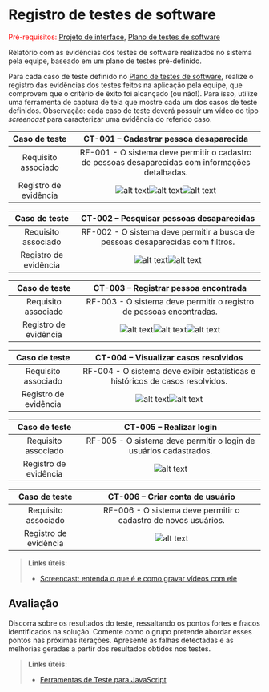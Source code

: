# Registro de testes de software

<span style="color:red">Pré-requisitos: <a href="05-Projeto-interface.md"> Projeto de interface</a></span>, <a href="08-Plano-testes-software.md"> Plano de testes de software</a>

Relatório com as evidências dos testes de software realizados no sistema pela equipe, baseado em um plano de testes pré-definido.

Para cada caso de teste definido no <a href="08-Plano-testes-software.md"> Plano de testes de software</a>, realize o registro das evidências dos testes feitos na aplicação pela equipe, que comprovem que o critério de êxito foi alcançado (ou não!). Para isso, utilize uma ferramenta de captura de tela que mostre cada um dos casos de teste definidos. Observação: cada caso de teste deverá possuir um vídeo do tipo _screencast_ para caracterizar uma evidência do referido caso.

| **Caso de teste**  | **CT-001 – Cadastrar pessoa desaparecida**  |
|:---: |:---: |
| Requisito associado | RF-001 - O sistema deve permitir o cadastro de pessoas desaparecidas com informações detalhadas. |
| Registro de evidência | ![alt text](image-3.png)![alt text](image-2.png)![alt text](image-4.png)

| **Caso de teste**  | **CT-002 – Pesquisar pessoas desaparecidas**  |
|:---: |:---: |
| Requisito associado | RF-002 - O sistema deve permitir a busca de pessoas desaparecidas com filtros. |
| Registro de evidência | ![alt text](image-5.png)![alt text](image-6.png)

| **Caso de teste**  | **CT-003 – Registrar pessoa encontrada**  |
|:---: |:---: |
| Requisito associado | RF-003 - O sistema deve permitir o registro de pessoas encontradas. |
| Registro de evidência |![alt text](image-7.png)![alt text](image-8.png)![alt text](image-9.png)

| **Caso de teste**  | **CT-004 – Visualizar casos resolvidos**  |
|:---: |:---: |
| Requisito associado | RF-004 - O sistema deve exibir estatísticas e históricos de casos resolvidos. |
| Registro de evidência |![alt text](image-10.png)![alt text](image-11.png)

| **Caso de teste**  | **CT-005 – Realizar login**  |
|:---: |:---: |
| Requisito associado | RF-005 - O sistema deve permitir o login de usuários cadastrados. |
| Registro de evidência |![alt text](image.png)

| **Caso de teste**  | **CT-006 – Criar conta de usuário**  |
|:---: |:---: |
| Requisito associado | RF-006 - O sistema deve permitir o cadastro de novos usuários. |
| Registro de evidência |![alt text](image-1.png)

> **Links úteis**:
> - [Screencast: entenda o que é e como gravar vídeos com ele](https://rockcontent.com/br/blog/screencast/) 

## Avaliação

Discorra sobre os resultados do teste, ressaltando os pontos fortes e fracos identificados na solução. Comente como o grupo pretende abordar esses pontos nas próximas iterações. Apresente as falhas detectadas e as melhorias geradas a partir dos resultados obtidos nos testes.

> **Links úteis**:
> - [Ferramentas de Teste para JavaScript](https://geekflare.com/javascript-unit-testing/)
